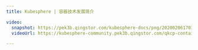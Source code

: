 ```yaml
---
title: Kubesphere | 容器技术发展简介

video: 
  snapshot: https://pek3b.qingstor.com/kubesphere-docs/png/20200206170305.png
  videoUrl: https://kubesphere-community.pek3b.qingstor.com/qkcp-container%20foundation/lesson-1/1_container_history_brief.mp4

---
```

